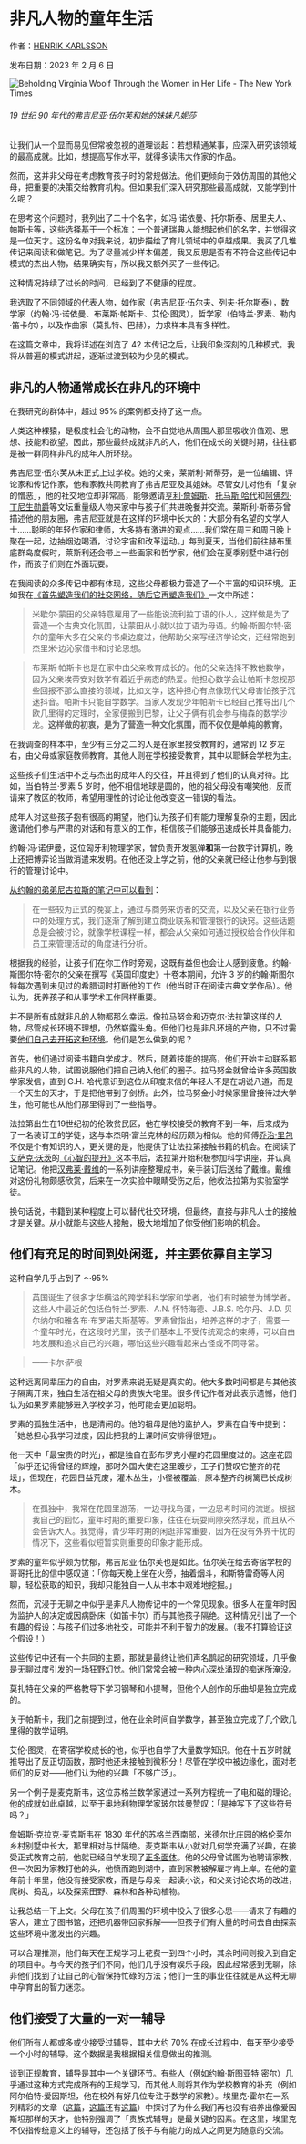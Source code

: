 # 非凡人物的童年生活

作者：[HENRIK KARLSSON](https://substack.com/@henrikkarlsson)

发布日期：2023 年 2 月 6 日

![Beholding Virginia Woolf Through the Women in Her Life - The New York Times](https://substackcdn.com/image/fetch/w_1456,c_limit,f_auto,q_auto:good,fl_progressive:steep/https%3A%2F%2Fsubstack-post-media.s3.amazonaws.com%2Fpublic%2Fimages%2F04ec544a-1373-408f-8ca2-6a06fe144dd7_1491x2048.jpeg)

###### 19 世纪 90 年代的弗吉尼亚·伍尔芙和她的妹妹凡妮莎

让我们从一个显而易见但常被忽视的道理谈起：若想精通某事，应深入研究该领域的最高成就。比如，想提高写作水平，就得多读伟大作家的作品。

然而，这并非父母在考虑教育孩子时的常规做法。他们更倾向于效仿周围的其他父母，把重要的决策交给教育机构。但如果我们深入研究那些最高成就，又能学到什么呢？

在思考这个问题时，我列出了二十个名字，如冯·诺依曼、托尔斯泰、居里夫人、帕斯卡等，这些选择基于一个标准：一个普通瑞典人能想起他们的名字，并觉得这是一位天才。这份名单对我来说，初步描绘了育儿领域中的卓越成果。我买了几堆传记来阅读和做笔记。为了尽量减少样本偏差，我又反思是否有不符合这些传记中模式的杰出人物，结果确实有，所以我又额外买了一些传记。

这种情况持续了过长的时间，已经到了不健康的程度。

我选取了不同领域的代表人物，如作家（弗吉尼亚·伍尔夫、列夫·托尔斯泰），数学家（约翰·冯·诺依曼、布莱斯·帕斯卡、艾伦·图灵），哲学家（伯特兰·罗素、勒内·笛卡尔），以及作曲家（莫扎特、巴赫），力求样本具有多样性。

在这篇文章中，我将详述在浏览了 42 本传记之后，让我印象深刻的几种模式。我将从普遍的模式讲起，逐渐过渡到较为少见的模式。

## 非凡的人物通常成长在非凡的环境中

在我研究的群体中，超过 95% 的案例都支持了这一点。

人类这种裸猿，是极度社会化的动物，会不自觉地从周围人那里吸收价值观、思想、技能和欲望。因此，那些最终成就非凡的人，他们在成长的关键时期，往往都是被一群同样非凡的成年人所环绕。

弗吉尼亚·伍尔芙从未正式上过学校。她的父亲，莱斯利·斯蒂芬，是一位编辑、评论家和传记作家，他和家教共同教育了弗吉尼亚及其姐妹。尽管女儿对他有「复杂的憎恶」，他的社交地位却非常高，能够邀请[亨利·詹姆斯](https://en.wikipedia.org/wiki/Henry_James)、[托马斯·哈代](https://en.wikipedia.org/wiki/Thomas_Hardy)和[阿佛烈·丁尼生勋爵](https://en.wikipedia.org/wiki/Alfred_Lord_Tennyson)等文坛重量级人物来家中与孩子们共进晚餐并交流。莱斯利·斯蒂芬曾描述他的朋友圈，弗吉尼亚就是在这样的环境中长大的：大部分有名望的文学人士……聪明的年轻作家和律师，大多持有激进的观点……我们常在周三和周日晚上聚在一起，边抽烟边喝酒，讨论宇宙和改革运动。」每到夏天，当他们前往赫布里底群岛度假时，莱斯利还会带上一些画家和哲学家，他们会在夏季别墅中进行创作，而孩子们则在外面玩耍。

在我阅读的众多传记中都有体现，这些父母都极力营造了一个丰富的知识环境。正如我在[《首先塑造我们的社交网络，随后它再塑造我们》](https://escapingflatland.substack.com/p/first-we-shape-our-social-graph-then)一文中所述：

> 米歇尔·蒙田的父亲特意雇用了一些能说流利拉丁语的仆人，这样做是为了营造一个古典文化氛围，让蒙田从小就以拉丁语为母语。约翰·斯图尔特·密尔的童年大多在父亲的书桌边度过，他帮助父亲写经济学论文，还经常跑到杰里米·边沁家借书和讨论思想。

>

> 布莱斯·帕斯卡也是在家中由父亲教育成长的。他的父亲选择不教他数学，因为父亲埃蒂安对数学有着近乎病态的热爱。他担心数学会让帕斯卡忽视那些回报不那么直接的领域，比如文学，这种担心有点像现代父母害怕孩子沉迷抖音。帕斯卡只能自学数学。当家人发现少年帕斯卡已经自己推导出几个欧几里得的定理时，全家便搬到巴黎，让父子俩有机会参与梅森的数学沙龙。**这样做的初衷，是为了营造一种文化氛围，而不仅仅是单纯的教育。**

在我调查的样本中，至少有三分之二的人是在家里接受教育的，通常到 12 岁左右，由父母或家庭教师教育。其他人则在学校接受教育，其中以耶稣会学校为主。

这些孩子们生活中不乏与杰出的成年人的交往，并且得到了他们的认真对待。比如，当伯特兰·罗素 5 岁时，他不相信地球是圆的，他的祖父母没有嘲笑他，反而请来了教区的牧师，希望用理性的讨论让他改变这一错误的看法。

成年人对这些孩子抱有很高的期望，他们认为孩子们有能力理解复杂的主题，因此邀请他们参与严肃的对话和有意义的工作，相信孩子们能够迅速成长并具备能力。

约翰·冯·诺伊曼，这位匈牙利物理学家，曾负责开发氢弹**和**第一台数字计算机，晚上还把博弈论当做消遣来发明。在他还没上学之前，他的父亲就已经让他参与到银行的管理讨论中。

[从约翰的弟弟尼古拉斯的笔记中可以看到](https://www.math.ru.nl/~mueger/vonneumann.pdf)：

> 在一些较为正式的晚宴上，通过与商务来访者的交流，以及父亲在银行业务中的处理方式，我们逐渐了解到建立商业联系和管理银行的诀窍。这些话题总是会被讨论，就像学校课程一样，都会从父亲如何通过授权给合作伙伴和员工来管理活动的角度进行分析。

根据我的经验，让孩子们在你工作时旁观，这既有益但也会让人感到疲惫。约翰·斯图尔特·密尔的父亲在撰写《英国印度史》十卷本期间，允许 3 岁的约翰·斯图尔特每次遇到未见过的希腊词时打断他的工作（他当时正在阅读古典文学作品）。他认为，抚养孩子和从事学术工作同样重要。

并不是所有成就非凡的人物都那么幸运。像拉马努金和迈克尔·法拉第这样的人物，尽管成长环境不理想，仍然崭露头角。但他们也是非凡环境的产物，只不过需要[他们自己去开拓这种环境](https://escapingflatland.substack.com/p/first-we-shape-our-social-graph-then#§curating-your-input)。他们是怎么做到的呢？

首先，他们通过阅读书籍自学成才。然后，随着技能的提高，他们开始主动联系那些非凡的人物，试图说服他们把自己纳入他们的圈子。拉马努金就曾给许多英国数学家发信，直到 G.H. 哈代意识到这位从印度来信的年轻人不是在胡说八道，而是一个天生的天才，于是把他带到了剑桥。此外，拉马努金小时候家里曾接待过大学生，他可能也从他们那里得到了一些指导。

法拉第出生在19世纪初的伦敦贫民区，他在学校接受的教育不到一年，后来成为了一名装订工的学徒，这与本杰明·富兰克林的经历颇为相似。他的师傅[乔治·里包](https://en.wikipedia.org/wiki/George_Riebau)不仅是个有知识的人，更关键的是，他提供了让法拉第接触书籍的机会。在阅读了[艾萨克·沃茨](https://en.wikipedia.org/wiki/Isaac_Watts)的[《心智的提升》](https://archive.org/details/suppimproveofmin00wattuoft)这本书后，法拉第开始积极参加科学讲座，并认真记笔记。他把[汉弗莱·戴维](https://en.wikipedia.org/wiki/Humphry_Davy)的一系列讲座整理成书，亲手装订后送给了戴维。戴维对这份礼物颇感欣赏，后来在一次实验中眼睛受伤之后，他收法拉第为实验室学徒。

换句话说，书籍到某种程度上可以替代社交环境，但最终，直接与非凡人士的接触才是关键。从小就能与这些人接触，极大地增加了你受他们影响的机会。

## 他们有充足的时间到处闲逛，并主要依靠自主学习

这种自学几乎占到了 ～95%

> 英国诞生了很多才华横溢的跨学科科学家和学者，他们有时被誉为博学者。这些人中最近的包括伯特兰·罗素、A.N. 怀特海德、J.B.S. 哈尔丹、J.D. 贝尔纳尔和雅各布·布罗诺夫斯基等。罗素曾指出，培养这样的才子，需要一个童年时光，在这段时光里，孩子们基本上不受传统观念的束缚，可以自由地发展和追求自己的兴趣，哪怕这些兴趣看起来古怪或不同寻常。

>

> ——卡尔·萨根

这种远离同辈压力的自由，对罗素来说无疑是真实的。他大多数时间都是与其他孩子隔离开来，独自生活在祖父母的贵族大宅里。很多传记作者对此表示遗憾，他们认为如果罗素能够进入学校学习，他可能会更加聪明。

罗素的孤独生活中，也是清闲的。他的祖母是他的监护人，罗素在自传中提到：「她总担心我学习过度，因此把我的上课时间安排得很短」。

他一天中「最宝贵的时光」，都是独自在彭布罗克小屋的花园里度过的。这座花园「似乎还记得曾经的辉煌，那时外国大使在这里踱步，王子们赞叹它整齐的花坛」，但现在，花园日益荒废，灌木丛生，小径被覆盖，原本整齐的树篱已长成树木。

> 在孤独中，我常在花园里游荡，一边寻找鸟蛋，一边思考时间的流逝。根据我自己的回忆，童年时期的重要印象，往往在玩耍间隙突然浮现，而且从不会告诉大人。我觉得，青少年时期的闲逛非常重要，因为在没有外界干扰的情况下，这些看似短暂实则重要的印象才能形成。

罗素的童年似乎颇为忧郁，弗吉尼亚·伍尔芙也是如此。伍尔芙在给去寄宿学校的哥哥托比的信中感叹道：「你每天晚上坐在火旁，抽着烟斗，和斯特雷奇等人闲聊，轻松获取的知识，我却只能独自一人从书本中艰难地挖掘。」

然而，沉浸于无聊之中似乎是非凡人物传记中的一个常见现象。很多人在童年时因为监护人的决定或因病卧床（如笛卡尔）而与其他孩子隔绝。这种情况引出了一个有趣的假设：与孩子们过多地社交，可能并不利于智力的发展。（我不打算验证这个假设！）

这些传记中还有一个共同的主题，那就是最终让他们声名鹊起的研究领域，几乎像是无聊过度引发的一场狂野幻觉。他们常常会被一种内心深处涌现的痴迷所淹没。

莫扎特在父亲的严格教导下学习钢琴和小提琴，但他个人创作的乐曲却是独立完成的。

关于帕斯卡，我们之前提到过，他在业余时间自学数学，甚至独立完成了几个欧几里得的数学证明。

艾伦·图灵，在寄宿学校成长的他，似乎也自学了大量数学知识。他在十五岁时就推导出了反正切函数，那时他还未接触到微积分！尽管在学校中被边缘化，面对老师们的反对——他们认为他的兴趣「不够广泛」。

另一个例子是麦克斯韦，这位苏格兰数学家通过一系列方程统一了电和磁的理论。他的成就如此卓越，以至于奥地利物理学家玻尔兹曼赞叹：「是神写下了这些符号吗？」

詹姆斯·克拉克·麦克斯韦在 1830 年代的苏格兰西南部，米德尔比庄园的格伦莱尔乡村别墅中长大，那里相对与世隔绝。麦克斯韦从小就对几何学充满了兴趣，在接受正式教育之前，他就已经自学发现了[正多面体](https://en.wikipedia.org/wiki/Regular_polyhedra)。他的父母曾试图为他聘请家教，但一次因为家教打他的头，他愤而跑到湖中，直到家教被解雇才肯上岸。在他的童年前十年里，他没有接受家教，而是与母亲一起读小说，和父亲讨论农场的改进，爬树、捣乱，以及探索田野、森林和各种动植物。

让我总结一下上文。父母在孩子们周围的环境中投入了很多心思——请来了有趣的客人，建立了图书馆，还把机器带回家拆解——但孩子们有大量的时间去自由探索这些环境中激发出的兴趣。

可以合理推测，他们每天在正规学习上花费一到四个小时，其余时间则投入到自定的项目中。与今天的孩子们不同，他们几乎没有娱乐手段，因此经常感到无聊，除非他们找到了让自己的心智保持忙碌的方法；他们一生的事业往往就是从这种无聊中孕育出的智力迷恋。

## 他们接受了大量的一对一辅导

他们所有人都或多或少接受过辅导，其中大约 70% 在成长过程中，每天至少接受一个小时的辅导。这个数据是我根据相关信息做出的推测。

谈到正规教育，辅导是其中一个关键环节。有些人（例如约翰·斯图亚特·密尔）几乎通过这种方式完成所有的正规学习，而其他人则将其作为学校教育的补充（例如阿尔伯特·爱因斯坦，他在校外有好几位专注于数学的家教）。埃里克·霍尔在一系列精彩的文章（[这篇](https://erikhoel.substack.com/p/why-we-stopped-making-einsteins)，[这篇](https://erikhoel.substack.com/p/follow-up-why-we-stopped-making-einsteins)还有[这篇](https://erikhoel.substack.com/p/how-geniuses-used-to-be-raised)）中探讨了为什么我们再也没有培养出像爱因斯坦那样的天才，他特别强调了「贵族式辅导」是最关键的因素。在这里，埃里克不仅指传统意义上的辅导，还包括了孩子与有能力的成人之间更为随意的交流。
